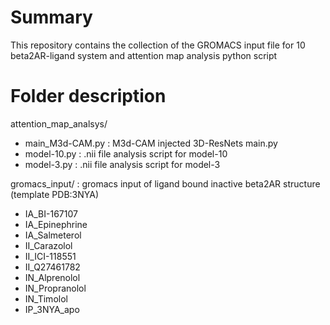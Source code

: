 # Summary
This repository contains the collection of the GROMACS input file for 10 beta2AR-ligand system and attention map analysis python script

# Folder description
attention_map_analsys/
 - main_M3d-CAM.py  : M3d-CAM injected 3D-ResNets main.py
 - model-10.py      : .nii file analysis script for model-10
 - model-3.py       : .nii file analysis script for model-3

gromacs_input/       : gromacs input of ligand bound inactive beta2AR structure (template PDB:3NYA) 
 - IA_BI-167107
 - IA_Epinephrine
 - IA_Salmeterol
 - II_Carazolol
 - II_ICI-118551
 - II_Q27461782
 - IN_Alprenolol
 - IN_Propranolol
 - IN_Timolol 
 - IP_3NYA_apo

